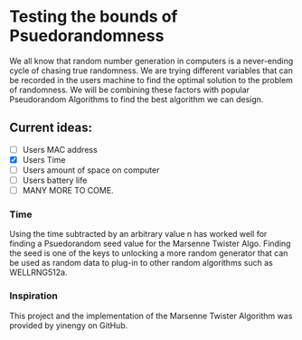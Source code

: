# Testing the bounds of Psuedorandomness

We all know that random number generation in computers is a never-ending cycle of chasing
true randomness. We are trying different variables that can be recorded in the users
machine to find the optimal solution to the problem of randomness. We will be combining
these factors with popular Pseudorandom Algorithms to find the best algorithm we can design.

## Current ideas:

- [ ] Users MAC address
- [x] Users Time
- [ ] Users amount of space on computer
- [ ] Users battery life
- [ ] MANY MORE TO COME.

### Time

Using the time subtracted by an arbitrary value n has worked well for finding a
Psuedorandom seed value for the Marsenne Twister Algo. Finding the seed is one of the
keys to unlocking a more random generator that can be used as random data to plug-in to
other random algorithms such as WELLRNG512a.

### Inspiration
This project and the implementation of the Marsenne Twister Algorithm was provided by
yinengy on GitHub.
